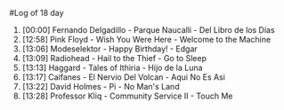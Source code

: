 #Log of 18 day

1. [00:00] Fernando Delgadillo - Parque Naucalli - Del Libro de los Días
1. [12:58] Pink Floyd - Wish You Were Here - Welcome to the Machine
1. [13:06] Modeselektor - Happy Birthday! - Edgar
1. [13:09] Radiohead - Hail to the Thief - Go to Sleep
1. [13:13] Haggard - Tales of Ithiria - Hijo de la Luna
1. [13:17] Caifanes - El Nervio Del Volcan - Aqui No Es Asi
1. [13:22] David Holmes - Pi - No Man's Land
1. [13:28] Professor Kliq - Community Service II - Touch Me
